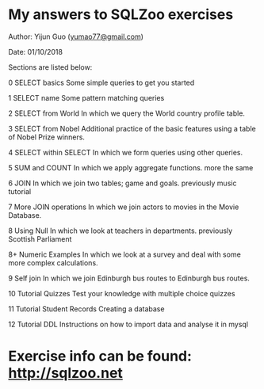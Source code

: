 # My answers to SQLZoo exercises

Author: Yijun Guo (yumao77@gmail.com)

Date: 01/10/2018

Sections are listed below: 

0 SELECT basics
Some simple queries to get you started

1 SELECT name
Some pattern matching queries

2 SELECT from World
In which we query the World country profile table.

3 SELECT from Nobel
Additional practice of the basic features using a table of Nobel Prize winners.

4 SELECT within SELECT
In which we form queries using other queries.

5 SUM and COUNT
In which we apply aggregate functions. more the same

6 JOIN
In which we join two tables; game and goals. previously music tutorial

7 More JOIN operations
In which we join actors to movies in the Movie Database.

8 Using Null
In which we look at teachers in departments. previously Scottish Parliament

8+ Numeric Examples
In which we look at a survey and deal with some more complex calculations.

9 Self join
In which we join Edinburgh bus routes to Edinburgh bus routes.

10 Tutorial Quizzes
Test your knowledge with multiple choice quizzes

11 Tutorial Student Records
Creating a database

12 Tutorial DDL
Instructions on how to import data and analyse it in mysql

# Exercise info can be found: http://sqlzoo.net
